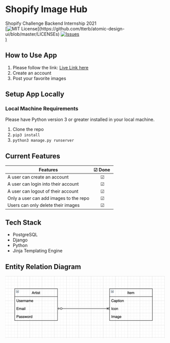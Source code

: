# Shopify Image Hub
Shopify Challenge Backend Internship 2021
<br/>
[![MIT License](https://img.shields.io/apm/l/atomic-design-ui.svg?)](https://github.com/tterb/atomic-design-ui/blob/master/LICENSEs)
[![Issues](https://img.shields.io/github/issues-raw/jayceazua//issues)  
)](https://github.com/jayceazua/shopify_image_hub/issues)  

## How to Use App
1. Please follow the link: [Live Link here](https://shopify-image-hub-2021.herokuapp.com/)
2. Create an account
3. Post your favorite images

## Setup App Locally
### Local Machine Requirements
Please have Python version 3 or greater installed in your local machine. 
1. Clone the repo 
2. `pip3 install`
3. `python3 manage.py runserver`

## Current Features

| Features                                   | ☑ Done ️   |
| ------------------------------------------ | :------:  |
| A user can create an account               |     ☑     |
| A user can login into their account        |     ☑     |
| A user can logout of their account         |     ☑     |
| Only a user can add images to the repo     |     ☑     |
| Users can only delete their images         |     ☑     |


## Tech Stack
- PostgreSQL
- Django
- Python
- Jinja Templating Engine

## Entity Relation Diagram
![Entity Relation Diagram](erd.png)

